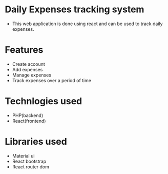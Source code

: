 # Daily Expenses tracking system

- This web application is done using react and can be used to track daily expenses.

# Features

- Create account
- Add expenses
- Manage expenses
- Track expenses over a period of time

# Technlogies used

- PHP(backend)
- React(frontend)

# Libraries used

- Material ui
- React bootstrap
- React router dom
